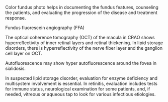 Color fundus photo helps in documenting the fundus features, counseling the patients, and evaluating the progression of the disease and treatment response.

Fundus fluorescein angiography (FFA)

The optical coherence tomography (OCT) of the macula in CRAO shows hyperreflectivity of inner retinal layers and retinal thickening. In lipid storage disorders, there is hyperreflectivity of the nerve fiber layer and the ganglion cell layer on OCT.

Autofluorescence may show hyper autofluorescence around the fovea in sialidosis.

In suspected lipid storage disorder, evaluation for enzyme deficiency and multisystem involvement is essential. In retinitis, evaluation includes tests for immune status, neurological examination for some patients, and, if needed, vitreous or aqueous tap to look for various infectious etiologies.